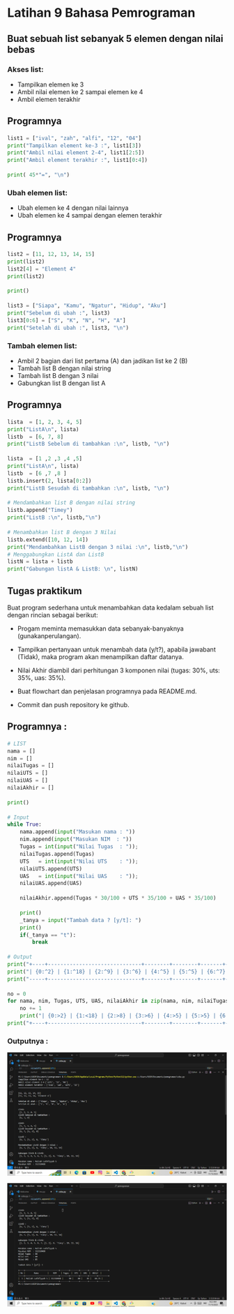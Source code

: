 # Latihan 9 Bahasa Pemrograman
## Buat sebuah list sebanyak 5 elemen dengan nilai bebas
### Akses list:
* Tampilkan elemen ke 3
* Ambil nilai elemen ke 2 sampai elemen ke 4
* Ambil elemen terakhir

## Programnya
``````python
list1 = ["ival", "zah", "alfi", "12", "04"]
print("Tampilkan element ke-3 :", list1[3]) 
print("Ambil nilai element 2-4", list1[2:5])
print("Ambil element terakhir :", list1[0:4])

print( 45*"=", "\n")
``````
### Ubah elemen list:
* Ubah elemen ke 4 dengan nilai lainnya
* Ubah elemen ke 4 sampai dengan elemen terakhir

## Programnya
``````python
list2 = [11, 12, 13, 14, 15]
print(list2)
list2[4] = "Element 4"
print(list2)

print()

list3 = ["Siapa", "Kamu", "Ngatur", "Hidup", "Aku"]
print("Sebelum di ubah :", list3)
list3[0:6] = ["S", "K", "N", "H", "A"]
print("Setelah di ubah :", list3, "\n")
``````
### Tambah elemen list:
* Ambil 2 bagian dari list pertama (A) dan jadikan list ke 2 (B)
* Tambah list B dengan nilai string
* Tambah list B dengan 3 nilai
* Gabungkan list B dengan list A

## Programnya
``````python
lista  = [1, 2, 3, 4, 5]
print("ListA\n", lista)
listb  = [6, 7, 8]
print("ListB Sebelum di tambahkan :\n", listb, "\n")

lista  = [1 ,2 ,3 ,4 ,5]
print("ListA\n", lista)
listb  = [6 ,7 ,8 ]
listb.insert(2, lista[0:2])  
print("ListB Sesudah di tambahkan :\n", listb, "\n")

# Mendambahkan list B dengan nilai string
listb.append("Timey")
print("ListB :\n", listb,"\n")

# Menambahkan list B dengan 3 Nilai
listb.extend([10, 12, 14])
print("Mendambahkan ListB dengan 3 nilai :\n", listb,"\n")
# Menggabungkan ListA dan ListB 
listN = lista + listb
print("Gabungan listA & ListB: \n", listN)
``````
## Tugas praktikum
Buat program sederhana untuk menambahkan data kedalam sebuah
list dengan rincian sebagai berikut:

- Progam meminta memasukkan data sebanyak-banyaknya (gunakanperulangan).

- Tampilkan pertanyaan untuk menambah data (y/t?), apabila jawabant (Tidak), maka program akan menampilkan daftar datanya.

- Nilai Akhir diambil dari perhitungan 3 komponen nilai (tugas: 30%, uts: 35%, uas: 35%).

- Buat flowchart dan penjelasan programnya pada README.md.

- Commit dan push repository ke github.

## Programnya :
``````python
# LIST
nama = []
nim = []
nilaiTugas = []
nilaiUTS = []
nilaiUAS = []
nilaiAkhir = []

print()

# Input
while True:
    nama.append(input("Masukan nama : "))
    nim.append(input("Masukan NIM  : "))
    Tugas = int(input("Nilai Tugas  : ")); 
    nilaiTugas.append(Tugas)
    UTS   = int(input("Nilai UTS    : ")); 
    nilaiUTS.append(UTS)
    UAS   = int(input("Nilai UAS    : ")); 
    nilaiUAS.append(UAS)

    nilaiAkhir.append(Tugas * 30/100 + UTS * 35/100 + UAS * 35/100)

    print()
    _tanya = input("Tambah data ? [y/t]: ")
    print()
    if(_tanya == "t"):
        break

# Output
print("+----+------------------------------+--------+--------+-------+-------+---------+")
print("| {0:^2} | {1:^18} | {2:^9} | {3:^6} | {4:^5} | {5:^5} | {6:^7} |".format("No", "Nama", "NIM", "Tugas", "UTS", "UAS", "Akhir"))
print("-----+------------------------------+--------+--------+-------+-------+---------+")

no = 0
for nama, nim, Tugas, UTS, UAS, nilaiAkhir in zip(nama, nim, nilaiTugas, nilaiUTS, nilaiUAS, nilaiAkhir):
    no += 1    
    print("| {0:>2} | {1:<18} | {2:>8} | {3:>6} | {4:>5} | {5:>5} | {6:>7} |".format(no, nama, nim, Tugas, UTS, UAS, nilaiAkhir))
print("+----+------------------------------+--------+--------+-------+-------+---------+")
``````
### Outputnya :

![Alt text](<ss praktikum5/Screenshot (39).png>)

![Alt text](<ss praktikum5/Screenshot (40).png>)